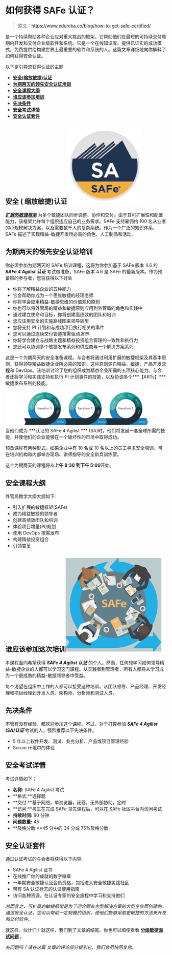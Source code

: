 # 如何获得 SAFe 认证？

> 原文：<https://www.edureka.co/blog/how-to-get-safe-certified/>

[](https://www.edureka.co/blog/what-is-safe/)是一个持续帮助各种企业应对重大挑战的框架。它帮助他们在最短的可持续交付周期内开发和交付企业级软件和系统。它是一个在线知识库，提供已证实的成功模式，免费提供给构建世界上最重要的软件和系统的人。这篇文章详细地向你解释了如何获得安全认证。

以下是引导您获得认证的主题

*   [**安全(缩放敏捷)认证**](#safecertification)
*   [**为期两天的领先安全认证培训**](#safetraining)
*   [**安全课程大纲**](#courseoutline)
*   [**谁应该参加培训**](#whoshouldtakeup%20the%20training)
*   [**先决条件**](#prerequisites)
*   [**安全考试详情**](#examdetails)
*   [**安全认证套件**](#certificationkit)

## **安全 ( 缩放敏捷)认证![SA-logo - how to get safe certified - edureka](img/733984484b529e3f45ec098866b07b28.png)**

[***扩展的敏捷框架***](https://www.edureka.co/blog/scaled-agile-framework/) 为多个敏捷团队同步调整、协作和交付。由于其可扩展性和配置能力，该框架允许每个组织适应自己的业务需求。SAFe 支持雇佣约 100 名从业者的小规模解决方案，以及需要数千人的复杂系统。作为一个广泛的知识体系，SAFe 描述了实现精益-敏捷开发所必需的角色、人工制品和活动。

## **为期两天的领先安全认证培训**

你必须参加为期两天的 SAFe 培训课程，这将为你参加基于 SAFe 版本 4.6 的 ***SAFe 4 Agilist 认证*** 考试做准备，SAFe 版本 4.6 是 SAFe 的最新版本。作为预备班的参与者，您将获得以下好处

*   你将了解精益企业的五种能力
*   它会帮助你成为一个思维敏捷的经理老师
*   你将学会应用精益-敏捷思维的价值观和原则
*   你也可以将外管局的精益和敏捷原则应用到外管局的角色和实践中
*   通过建立使命和目标，你将创建高绩效的团队和培训
*   您应该用安全的实施路线图来领导转型
*   您将支持 PI 计划和与成功项目执行相关的事件
*   您可以通过连续交付管道按需驱动*发布*
*   你将学会建立与战略主题和精益投资组合管理的一致性和执行力
*   您还可以协调多个敏捷发布系列和供应商与一个解决方案系列

这是一个为期两天的安全准备课程。与会者将通过利用扩展的敏捷框架及其基本原则，获得领导精益敏捷企业所必需的知识。这些原则源自精益、敏捷、产品开发流程和 DevOps。该培训讨论了您的组织成为精益企业所需的五项核心能力。与会者还将学习和实践支持和执行 PI 计划事件的技能，以及协调多个***【ARTs】***敏捷发布系列的技能。

![agile - how to get safe certified - edureka](img/8e40c88a4e3c36c6105d85958fe0c627.png)当他们成为 ***认证的 SAFe 4 Agilist *** (SA)时，他们将发展一套全球所需的技能，并使他们的企业能够在一个破坏性的市场中取得成功。

预备课程有两种形式。如果企业中有 10 名或 10 名以上的员工寻求安全培训，可在培训机构和内部举办现场、讲师指导的安全新兵训练营。

这个为期两天的课程将从**上午 8:30 到下午 5:00**开始。

## **安全课程大纲**

外管局教学大纲大纲如下:

*   引入扩展的敏捷框架(SAFe)
*   成为精益敏捷的领导者
*   创建高绩效团队和培训
*   体验项目增量(PI)规划
*   使用 DevOps 按需发布
*   构建精益投资组合
*   引领变革

## **谁应该参加这次培训![SA - how to get safe certified - edureka (2)](img/e8ee016bea23d2725d3891f440b1a2eb.png)**

本课程面向希望获得 ***SAFe 4 Agilist 认证*** 的个人。然而，任何想学习如何领导精益-敏捷企业的人都可以学习这门课程。从实践者到管理者，所有人都将从学习成为一个更成熟的精益-敏捷领导者中受益。

每个渴望在组织中工作的人都可以接受这种培训。从团队领导、产品经理、开发经理和项目经理到开发人员、架构师、分析师和测试人员。

## **先决条件**

不管有没有经验，都欢迎参加这个课程。不过，对于打算参加 ***SAFe 4 Agilist (SA)认证*** 考试的人，强烈推荐以下先决条件。

*   5 年以上软件开发、测试、业务分析、产品或项目管理经验
*   Scrum 环境中的体验

## **安全考试详情**

考试详情如下；

*   **名称:** SAFe 4 Agilist 考试
*   **格式:**选择题
*   **交付:**基于网络，单浏览器，闭卷，无外部协助，定时
*   **访问:**考生在完成 SAFe 领先课程后，可以在 SAFe 社区平台内访问考试
*   **持续时间:** 90 分钟
*   **问题数量:** 45
*   **及格分数:**45 分中的 34 分或 75%及格分数

## **安全认证套件**

通过认证考试的与会者将获得以下内容:

*   SAFe 4 Agilist 证书
*   在线推广你的成就的数字徽章
*   一年期安全敏捷认证会员资格，包括进入安全敏捷实践社区
*   带有 SA 认证标志的认证使用指南
*   访问各种资源，在认证专家的安全旅程中学习和支持他们

*总而言之，可扩展的敏捷框架是为了迎合拥有大型解决方案的大型企业而创建的。通过安全认证，您可以帮助一定规模的组织，使他们能够采取更敏捷的方法来开发和交付软件。*

就这样，伙计们！就这样，我们到了文章的结尾。你也可以顺便看看 **[分级敏捷面试问题](https://www.edureka.co/blog/interview-questions/scaled-agile-interview-questions/)** 。

*有问题吗？请在这篇* *文章的评论部分提到它，我们会尽快回复你。*
